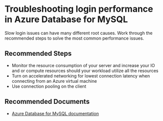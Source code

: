 <properties
	pageTitle="Troubleshooting login performance in Azure Database for MySQL"
	description="Troubleshooting login performance in Azure Database for MySQL"
	service="microsoft.dbformysql"
	resource="servers"
	authors="jan-eng"
    ms.author="janeng"
	displayOrder="30"
	selfHelpType="resource"
	supportTopicIds="32628407"
	resourceTags="servers, databases"
	productPesIds="16221"
	cloudEnvironments="public"
	articleId="bf6e9142-c4eb-447c-99b6-c0a0d7e9ca94"
/>

# Troubleshooting login performance in Azure Database for MySQL

Slow login issues can have many different root causes. Work through the recommended steps to solve the most common performance issues.

## **Recommended Steps**

* Monitor the resource consumption of your server and increase your IO and or compute resources should your workload utilize all the resources
* Turn on accelerated networking for lowest connection latency when connecting from an Azure virtual machine
* Use connection pooling on the client

## **Recommended Documents**

* [Azure Database for MySQL documentation](https://docs.microsoft.com/azure/mysql/)
